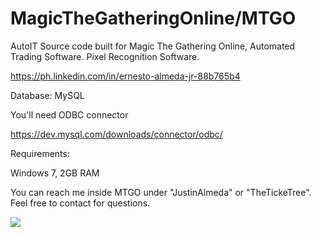 # MagicTheGatheringOnline/MTGO
AutoIT Source code built for Magic The Gathering Online, Automated Trading Software. Pixel Recognition Software.

https://ph.linkedin.com/in/ernesto-almeda-jr-88b765b4

Database: MySQL

You'll need ODBC connector

https://dev.mysql.com/downloads/connector/odbc/

Requirements:

Windows 7, 2GB RAM

You can reach me inside MTGO under "JustinAlmeda" or "TheTickeTree". Feel free to contact for questions.

[![](https://www.paypalobjects.com/en_US/i/btn/btn_donateCC_LG.gif)](https://www.paypal.com/cgi-bin/webscr?cmd=_s-xclick&hosted_button_id=Z96CS4ZHQRJFG)







